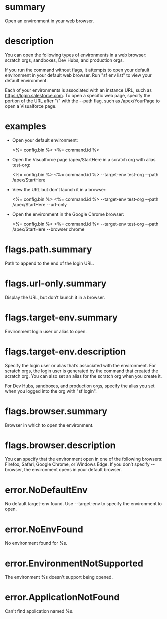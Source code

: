 # summary

Open an environment in your web browser.

# description

You can open the following types of environments in a web browser: scratch orgs, sandboxes, Dev Hubs, and production orgs.

If you run the command without flags, it attempts to open your default environment in your default web browser. Run "sf env list" to view your default environment.

Each of your environments is associated with an instance URL, such as https://login.salesforce.com. To open a specific web page, specify the portion of the URL after "<URL>/" with the --path flag, such as /apex/YourPage to open a Visualforce page.

# examples

- Open your default environment:

  <%= config.bin %> <%= command.id %>

- Open the Visualforce page /apex/StartHere in a scratch org with alias test-org:

  <%= config.bin %> <%= command.id %> --target-env test-org --path /apex/StartHere

- View the URL but don't launch it in a browser:

  <%= config.bin %> <%= command.id %> --target-env test-org --path /apex/StartHere --url-only

- Open the environment in the Google Chrome browser:

  <%= config.bin %> <%= command.id %> --target-env test-org --path /apex/StartHere --browser chrome

# flags.path.summary

Path to append to the end of the login URL.

# flags.url-only.summary

Display the URL, but don’t launch it in a browser.

# flags.target-env.summary

Environment login user or alias to open.

# flags.target-env.description

Specify the login user or alias that’s associated with the environment. For scratch orgs, the login user is generated by the command that created the scratch org. You can also set an alias for the scratch org when you create it.

For Dev Hubs, sandboxes, and production orgs, specify the alias you set when you logged into the org with "sf login".

# flags.browser.summary

Browser in which to open the environment.

# flags.browser.description

You can specify that the environment open in one of the following browsers: Firefox, Safari, Google Chrome, or Windows Edge. If you don’t specify --browser, the environment opens in your default browser.

# error.NoDefaultEnv

No default target-env found. Use --target-env to specify the environment to open.

# error.NoEnvFound

No environment found for %s.

# error.EnvironmentNotSupported

The environment %s doesn't support being opened.

# error.ApplicationNotFound

Can't find application named %s.
